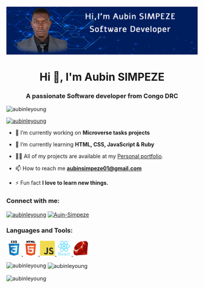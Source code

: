 ![aubin](/image/aubin-banner.jpg)
<h1 align="center">Hi 👋, I'm Aubin SIMPEZE</h1>
<h3 align="center">A passionate Software developer from Congo DRC</h3>

<p align="left"> <img src="https://komarev.com/ghpvc/?username=aubinleyoung&label=Profile%20views&color=0e75b6&style=flat" alt="aubinleyoung" /> </p>

<p align="left"> <a href="https://twitter.com/SimpezeAubin" target="blank"><img src="https://img.shields.io/twitter/follow/aubinleyoung?logo=twitter&style=for-the-badge" alt="aubinleyoung" /></a> </p>

- 🔭 I’m currently working on **Microverse tasks projects**

- 🌱 I’m currently learning **HTML, CSS, JavaScript & Ruby**

- 👨‍💻 All of my projects are available at my [Personal portfolio](https://aubinleyoung.github.io/Responsive-Portfolio-Website-Aubin/).

- 📫 How to reach me **aubinsimpeze01@gmail.com**

- ⚡ Fun fact **I love to learn new things.**

<h3 align="left">Connect with me:</h3>
<p align="left">
<a href="https://twitter.com/SimpezeAubin" target="blank"><img align="center" src="https://raw.githubusercontent.com/rahuldkjain/github-profile-readme-generator/master/src/images/icons/Social/twitter.svg" alt="aubinleyoung" height="30" width="40" /></a>
<a href="https://www.linkedin.com/in/aubin-simpeze-7a5b7a220/" target="blank"><img align="center" src="https://raw.githubusercontent.com/rahuldkjain/github-profile-readme-generator/master/src/images/icons/Social/linked-in-alt.svg" alt="Auin-Simpeze" height="30" width="40" /></a>
</p>

<h3 align="left">Languages and Tools:</h3>
<p align="left"> <a href="https://www.w3schools.com/css/" target="_blank" rel="noreferrer"> <img src="https://raw.githubusercontent.com/devicons/devicon/master/icons/css3/css3-original-wordmark.svg" alt="css3" width="40" height="40"/> </a> <a href="https://www.w3.org/html/" target="_blank" rel="noreferrer"> <img src="https://raw.githubusercontent.com/devicons/devicon/master/icons/html5/html5-original-wordmark.svg" alt="html5" width="40" height="40"/> </a> <a href="https://developer.mozilla.org/en-US/docs/Web/JavaScript" target="_blank" rel="noreferrer"> <img src="https://raw.githubusercontent.com/devicons/devicon/master/icons/javascript/javascript-original.svg" alt="javascript" width="40" height="40"/> </a> <a href="https://reactjs.org/" target="_blank" rel="noreferrer"> <img src="https://raw.githubusercontent.com/devicons/devicon/master/icons/react/react-original-wordmark.svg" alt="react" width="40" height="40"/> </a> <a href="https://www.ruby-lang.org/en/" target="_blank" rel="noreferrer"> <img src="https://raw.githubusercontent.com/devicons/devicon/master/icons/ruby/ruby-original.svg" alt="ruby" width="40" height="40"/> </a> </p>

<p><img align="left" src="https://github-readme-stats.vercel.app/api/top-langs?username=aubinleyoung&show_icons=true&locale=en&layout=compact" alt="aubinleyoung" /></p>


<p>&nbsp;<img align="center" src="https://github-readme-stats.vercel.app/api?username=aubinleyoung&show_icons=true&locale=en" alt="aubinleyoung" /></p>

<p><img align="center" src="https://github-readme-streak-stats.herokuapp.com/?user=aubinleyoung&" alt="aubinleyoung" /></p>
